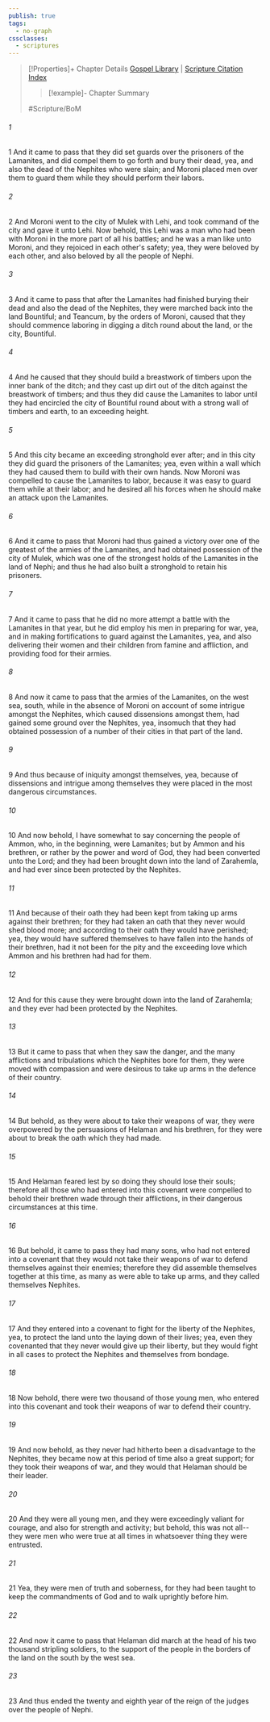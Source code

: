 ```yaml
---
publish: true
tags:
  - no-graph
cssclasses:
  - scriptures
---
```

>[!Properties]+ Chapter Details
>[Gospel Library](https://churchofjesuschrist.org/study/scriptures/bofm/alma/53?lang=eng)    |    [Scripture Citation Index](https://scriptures.byu.edu/#0d535::c0d535)
>>[!example]- Chapter Summary
>> 
> 
>
>#Scripture/BoM
###### 1
1 And it came to pass that they did set guards over the prisoners of the Lamanites, and did compel them to go forth and bury their dead, yea, and also the dead of the Nephites who were slain; and Moroni placed men over them to guard them while they should perform their labors.
###### 2
2 And Moroni went to the city of Mulek with Lehi, and took command of the city and gave it unto Lehi. Now behold, this Lehi was a man who had been with Moroni in the more part of all his battles; and he was a man like unto Moroni, and they rejoiced in each other's safety; yea, they were beloved by each other, and also beloved by all the people of Nephi.
###### 3
3 And it came to pass that after the Lamanites had finished burying their dead and also the dead of the Nephites, they were marched back into the land Bountiful; and Teancum, by the orders of Moroni, caused that they should commence laboring in digging a ditch round about the land, or the city, Bountiful.
###### 4
4 And he caused that they should build a breastwork of timbers upon the inner bank of the ditch; and they cast up dirt out of the ditch against the breastwork of timbers; and thus they did cause the Lamanites to labor until they had encircled the city of Bountiful round about with a strong wall of timbers and earth, to an exceeding height.
###### 5
5 And this city became an exceeding stronghold ever after; and in this city they did guard the prisoners of the Lamanites; yea, even within a wall which they had caused them to build with their own hands. Now Moroni was compelled to cause the Lamanites to labor, because it was easy to guard them while at their labor; and he desired all his forces when he should make an attack upon the Lamanites.
###### 6
6 And it came to pass that Moroni had thus gained a victory over one of the greatest of the armies of the Lamanites, and had obtained possession of the city of Mulek, which was one of the strongest holds of the Lamanites in the land of Nephi; and thus he had also built a stronghold to retain his prisoners.
###### 7
7 And it came to pass that he did no more attempt a battle with the Lamanites in that year, but he did employ his men in preparing for war, yea, and in making fortifications to guard against the Lamanites, yea, and also delivering their women and their children from famine and affliction, and providing food for their armies.
###### 8
8 And now it came to pass that the armies of the Lamanites, on the west sea, south, while in the absence of Moroni on account of some intrigue amongst the Nephites, which caused dissensions amongst them, had gained some ground over the Nephites, yea, insomuch that they had obtained possession of a number of their cities in that part of the land.
###### 9
9 And thus because of iniquity amongst themselves, yea, because of dissensions and intrigue among themselves they were placed in the most dangerous circumstances.
###### 10
10 And now behold, I have somewhat to say concerning the people of Ammon, who, in the beginning, were Lamanites; but by Ammon and his brethren, or rather by the power and word of God, they had been converted unto the Lord; and they had been brought down into the land of Zarahemla, and had ever since been protected by the Nephites.
###### 11
11 And because of their oath they had been kept from taking up arms against their brethren; for they had taken an oath that they never would shed blood more; and according to their oath they would have perished; yea, they would have suffered themselves to have fallen into the hands of their brethren, had it not been for the pity and the exceeding love which Ammon and his brethren had had for them.
###### 12
12 And for this cause they were brought down into the land of Zarahemla; and they ever had been protected by the Nephites.
###### 13
13 But it came to pass that when they saw the danger, and the many afflictions and tribulations which the Nephites bore for them, they were moved with compassion and were desirous to take up arms in the defence of their country.
###### 14
14 But behold, as they were about to take their weapons of war, they were overpowered by the persuasions of Helaman and his brethren, for they were about to break the oath which they had made.
###### 15
15 And Helaman feared lest by so doing they should lose their souls; therefore all those who had entered into this covenant were compelled to behold their brethren wade through their afflictions, in their dangerous circumstances at this time.
###### 16
16 But behold, it came to pass they had many sons, who had not entered into a covenant that they would not take their weapons of war to defend themselves against their enemies; therefore they did assemble themselves together at this time, as many as were able to take up arms, and they called themselves Nephites.
###### 17
17 And they entered into a covenant to fight for the liberty of the Nephites, yea, to protect the land unto the laying down of their lives; yea, even they covenanted that they never would give up their liberty, but they would fight in all cases to protect the Nephites and themselves from bondage.
###### 18
18 Now behold, there were two thousand of those young men, who entered into this covenant and took their weapons of war to defend their country.
###### 19
19 And now behold, as they never had hitherto been a disadvantage to the Nephites, they became now at this period of time also a great support; for they took their weapons of war, and they would that Helaman should be their leader.
###### 20
20 And they were all young men, and they were exceedingly valiant for courage, and also for strength and activity; but behold, this was not all--they were men who were true at all times in whatsoever thing they were entrusted.
###### 21
21 Yea, they were men of truth and soberness, for they had been taught to keep the commandments of God and to walk uprightly before him.
###### 22
22 And now it came to pass that Helaman did march at the head of his two thousand stripling soldiers, to the support of the people in the borders of the land on the south by the west sea.
###### 23
23 And thus ended the twenty and eighth year of the reign of the judges over the people of Nephi.
